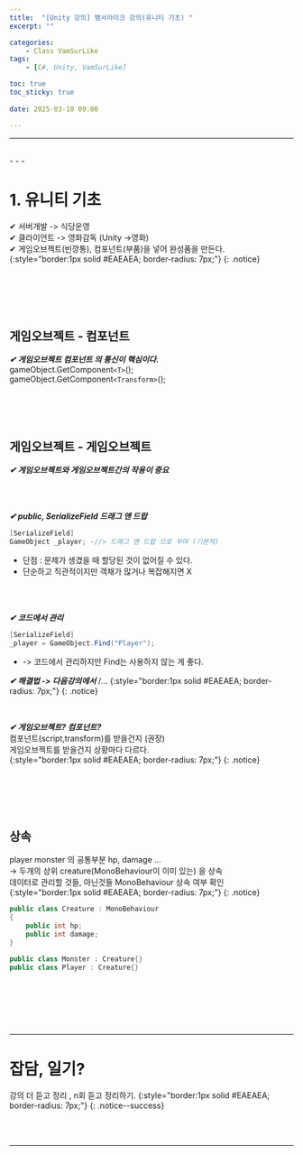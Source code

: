 ```yaml
---
title:  "[Unity 강의] 뱀서라이크 강의(유니티 기초) "
excerpt: ""

categories:
    - Class VamSurLike
tags:
    - [C#, Unity, VamSurLike]

toc: true
toc_sticky: true
 
date: 2025-03-10 09:00

---
```

- - -


<br>
- - - 

# 1. 유니티 기초
✔ 서버개발 -> 식당운영  
✔ 클라이언트 -> 영화감독 (Unity ->영화)  
✔ 게임오브젝트(빈깡통), 컴포넌트(부품)을 넣어 완성품을 만든다.  
{:style="border:1px solid #EAEAEA; border-radius: 7px;"}
{: .notice}  

<br><br><br><br>

## 게임오브젝트 - 컴포넌트
***✔ 게임오브젝트  컴포넌트 의 통신이 핵심이다.***   
gameObject.GetComponent`<T>`();  
gameObject.GetComponent`<Transform>`();  

<br><br><br>

## 게임오브젝트 - 게임오브젝트
***✔ 게임오브젝트와 게임오브젝트간의 작용이 중요***

<br><br>

***✔ public, SerializeField 드래그 앤 드랍***
<div class="notice--primary" markdown="1"> 

```c# 
[SerializeField]  
GameObject _player; -//> 드래그 앤 드랍 으로 부여 (기본적)  
```
- 단점 : 문제가 생겼을 때 할당된 것이 없어질 수 있다. 
- 단순하고 직관적이지만 객채가 많거나 복잡해지면 X  
</div>

<br><br>

***✔ 코드에서 관리***
<div class="notice--primary" markdown="1"> 

```c# 
[SerializeField]  
_player = GameObject.Find("Player");  
```
- -> 코드에서 관리하지만 Find는 사용하지 않는 게 좋다.  
</div>

***✔ 해결법 -> 다음강의에서***
/...
{:style="border:1px solid #EAEAEA; border-radius: 7px;"}
{: .notice}  

<br>

***✔ 게임오브젝트? 컴포넌트?***  
컴포넌트(script,transform)를 받을건지 (권장)  
게임오브젝트를 받을건지 상황마다 다르다.  
{:style="border:1px solid #EAEAEA; border-radius: 7px;"}
{: .notice}  

<br><br><br><br>

## 상속
player monster 의 공통부분 hp, damage ...  
-> 두개의 상위  creature(MonoBehaviour이 이미 있는) 을 상속  
데이터로 관리할 것들, 아닌것들 MonoBehaviour 상속 여부 확인  
{:style="border:1px solid #EAEAEA; border-radius: 7px;"}
{: .notice}  

<div class="notice--primary" markdown="1"> 

```c# 
public class Creature : MonoBehaviour
{
    public int hp;
    public int damage;
}

public class Monster : Creature{}
public class Player : Creature{}

```
</div>

<br>




<br><br><br>
- - - 

# 잡담, 일기?
강의 더 듣고 정리 , n회 듣고 정리하기.
{:style="border:1px solid #EAEAEA; border-radius: 7px;"}
{: .notice--success}  


<br><br>
- - -